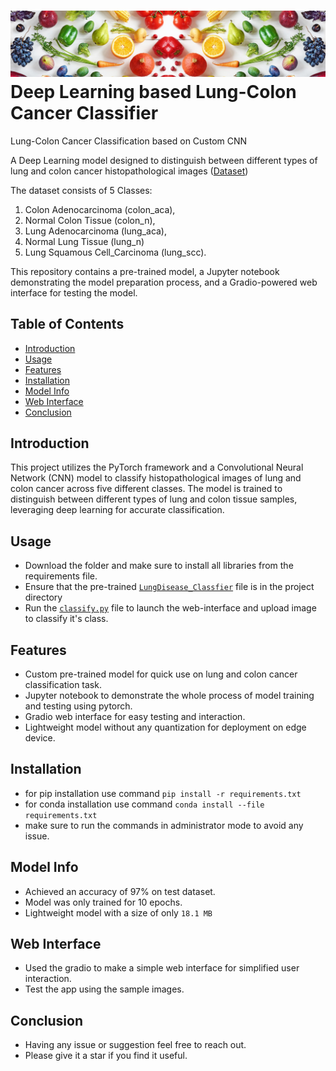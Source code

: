 # ![Lung-Colon Cancer Classifier Logo](https://github.com/Ghost-141/Fruit-Vegetable-Classifier/blob/fbbcbb6d6303e56bd00a6647bcc4893dd18aa01f/cover%20image.jpg) Deep Learning based Lung-Colon Cancer Classifier

Lung-Colon Cancer Classification based on Custom CNN 

A Deep Learning model designed to distinguish between different types of lung and colon cancer histopathological images  ([Dataset](https://www.kaggle.com/datasets/andrewmvd/lung-and-colon-cancer-histopathological-images)) 

The dataset consists of 5 Classes:
1. Colon Adenocarcinoma (colon_aca), 
2. Normal Colon Tissue (colon_n),
3. Lung Adenocarcinoma (lung_aca),
4. Normal Lung Tissue (lung_n)
5. Lung Squamous Cell_Carcinoma (lung_scc).

This repository contains a pre-trained model, a Jupyter notebook demonstrating the model preparation process, and a Gradio-powered web interface for testing the model.

## Table of Contents
- [Introduction](#introduction)
- [Usage](#usage)
- [Features](#features)
- [Installation](#installation)
- [Model Info](#model-training)
- [Web Interface](#web-interface)
- [Conclusion](#conclusion)

## Introduction
This project utilizes the PyTorch framework and a Convolutional Neural Network (CNN) model to classify histopathological images of lung and colon cancer across five different classes. The model is trained to distinguish between different types of lung and colon tissue samples, leveraging deep learning for accurate classification.

## Usage
- Download the folder and make sure to install all libraries from the requirements file.
- Ensure that the pre-trained [`LungDisease_Classfier`](LungDisease_Classifier.pth) file is in the project directory
- Run the [`classify.py`](classify.py) file to launch the web-interface and upload image to classify it's class.
   
## Features
- Custom pre-trained model for quick use on  lung and colon cancer classification task.
- Jupyter notebook to demonstrate the whole process of model training and testing using pytorch.
- Gradio web interface for easy testing and interaction.
- Lightweight model without any quantization for deployment on edge device.   

## Installation
- for pip installation use command `pip install -r requirements.txt`
- for conda installation use command `conda install --file requirements.txt`
- make sure to run the commands in administrator mode to avoid any issue.
## Model Info
- Achieved an accuracy of 97% on test dataset.
- Model was only trained for 10 epochs.
- Lightweight model with a size of only `18.1 MB` 

## Web Interface
- Used the gradio to make a simple web interface for simplified user interaction.
- Test the app using the sample images.

## Conclusion
- Having any issue or suggestion feel free to reach out.
- Please give it a star if you find it useful.



